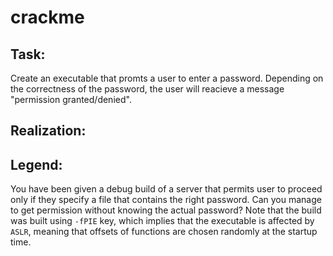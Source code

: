 # crackme

## Task:
Create an executable that promts a user to enter a password. Depending on the correctness of the password, the user will reacieve a message "permission granted/denied".

## Realization:
## Legend:
You have been given a debug build of a server that permits user to proceed only if they specify a file that contains the right password. Can you manage to get permission without knowing the actual password? Note that the build was built using `-fPIE` key, which implies that the executable is affected by `ASLR`, meaning that offsets of functions are chosen randomly at the startup time.
